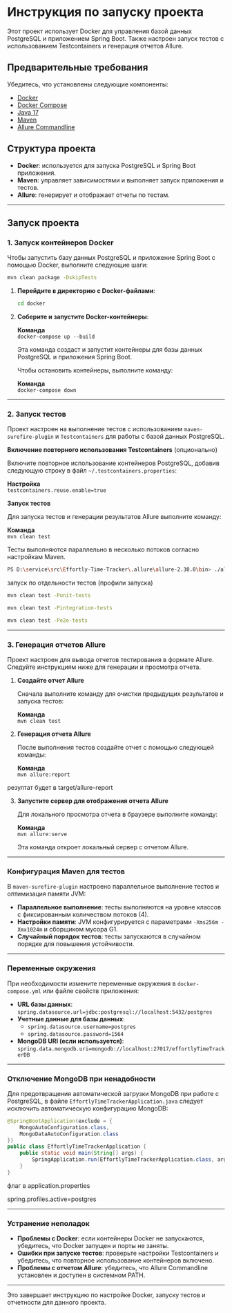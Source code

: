 
# Инструкция по запуску проекта

Этот проект использует Docker для управления базой данных PostgreSQL и приложением Spring Boot. Также настроен запуск тестов с использованием Testcontainers и генерация отчетов Allure.

## Предварительные требования

Убедитесь, что установлены следующие компоненты:

- [Docker](https://docs.docker.com/get-docker/)
- [Docker Compose](https://docs.docker.com/compose/install/)
- [Java 17](https://www.oracle.com/java/technologies/javase/jdk17-archive-downloads.html)
- [Maven](https://maven.apache.org/install.html)
- [Allure Commandline](https://docs.qameta.io/allure/#_installing_a_commandline)

## Структура проекта

- **Docker**: используется для запуска PostgreSQL и Spring Boot приложения.
- **Maven**: управляет зависимостями и выполняет запуск приложения и тестов.
- **Allure**: генерирует и отображает отчеты по тестам.

---

## Запуск проекта

### 1. Запуск контейнеров Docker

Чтобы запустить базу данных PostgreSQL и приложение Spring Boot с помощью Docker, выполните следующие шаги:

```bash
mvn clean package -DskipTests
```



1. **Перейдите в директорию с Docker-файлами**:

   ```bash
   cd docker
   ```

2. **Соберите и запустите Docker-контейнеры**:

   **Команда**  
   `docker-compose up --build` 

   Эта команда создаст и запустит контейнеры для базы данных PostgreSQL и приложения Spring Boot.

   Чтобы остановить контейнеры, выполните команду:

   **Команда**  
   `docker-compose down`

---

### 2. Запуск тестов

Проект настроен на выполнение тестов с использованием `maven-surefire-plugin` и `Testcontainers` для работы с базой данных PostgreSQL.

**Включение повторного использования Testcontainers** (опционально)

Включите повторное использование контейнеров PostgreSQL, добавив следующую строку в файл `~/.testcontainers.properties`:

**Настройка**  
`testcontainers.reuse.enable=true`

**Запуск тестов**

Для запуска тестов и генерации результатов Allure выполните команду:

**Команда**  
`mvn clean test`

Тесты выполняются параллельно в несколько потоков согласно настройкам Maven.

```bash
PS D:\service\src\Effortly-Time-Tracker\.allure\allure-2.30.0\bin> ./allure serve D:\service\src\Effortly-Time-Tracker\target\allure-results  --host localhost --port 9999
```
запуск по отдельности тестов (профили запуска)
```bash 
mvn clean test -Punit-tests

mvn clean test -Pintegration-tests

mvn clean test -Pe2e-tests
```


---

### 3. Генерация отчетов Allure

Проект настроен для вывода отчетов тестирования в формате Allure. Следуйте инструкциям ниже для генерации и просмотра отчета.

1. **Создайте отчет Allure**

   Сначала выполните команду для очистки предыдущих результатов и запуска тестов:

   **Команда**  
   `mvn clean test`

2. **Генерация отчета Allure**

   После выполнения тестов создайте отчет с помощью следующей команды:

   **Команда**  
   `mvn allure:report`

резултат будет  в target/allure-report  

3. **Запустите сервер для отображения отчета Allure**

   Для локального просмотра отчета в браузере выполните команду:

   **Команда**  
   `mvn allure:serve`

   Эта команда откроет локальный сервер с отчетом Allure.

---

### Конфигурация Maven для тестов

В `maven-surefire-plugin` настроено параллельное выполнение тестов и оптимизация памяти JVM:

- **Параллельное выполнение**: тесты выполняются на уровне классов с фиксированным количеством потоков (4).
- **Настройки памяти**: JVM конфигурируется с параметрами `-Xms256m -Xmx1024m` и сборщиком мусора G1.
- **Случайный порядок тестов**: тесты запускаются в случайном порядке для повышения устойчивости.

---

### Переменные окружения

При необходимости измените переменные окружения в `docker-compose.yml` или файле свойств приложения:

- **URL базы данных**: `spring.datasource.url=jdbc:postgresql://localhost:5432/postgres`
- **Учетные данные для базы данных**:
  - `spring.datasource.username=postgres`
  - `spring.datasource.password=1564`
- **MongoDB URI (если используется)**: `spring.data.mongodb.uri=mongodb://localhost:27017/effortlyTimeTrackerDB`

---

### Отключение MongoDB при ненадобности

Для предотвращения автоматической загрузки MongoDB при работе с PostgreSQL, в файле `EffortlyTimeTrackerApplication.java` следует исключить автоматическую конфигурацию MongoDB:

```java
@SpringBootApplication(exclude = {
    MongoAutoConfiguration.class,
    MongoDataAutoConfiguration.class
})
public class EffortlyTimeTrackerApplication {
    public static void main(String[] args) {
        SpringApplication.run(EffortlyTimeTrackerApplication.class, args);
    }
}
```

флаг в application.properties

spring.profiles.active=postgres


---

### Устранение неполадок

- **Проблемы с Docker**: если контейнеры Docker не запускаются, убедитесь, что Docker запущен и порты не заняты.
- **Ошибки при запуске тестов**: проверьте настройки Testcontainers и убедитесь, что повторное использование контейнеров включено.
- **Проблемы с отчетом Allure**: убедитесь, что Allure Commandline установлен и доступен в системном PATH.

---

Это завершает инструкцию по настройке Docker, запуску тестов и отчетности для данного проекта.
